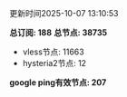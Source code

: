 更新时间2025-10-07 13:10:53

**总订阅: 188**
**总节点: 38735**
- vless节点: 11663
- hysteria2节点: 12

**google ping有效节点: 207**
